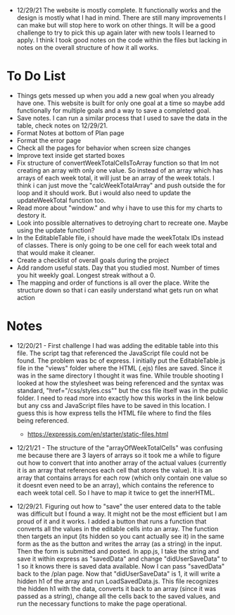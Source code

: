 * 12/29/21 The website is mostly complete. It functionally works and the design is mostly what I had in mind. There are still many improvements I can make but will stop here to work on other things. It will be a good challenge to try to pick this up again later with new tools I learned to apply. I think I took good notes on the code within the files but lacking in notes on the overall structure of how it all works.

# To Do List

  * Things gets messed up when you add a new goal when you already have one. This website is built for only one goal at a time so maybe add functionally for multiple goals and a way to save a completed goal.
  * Save notes. I can run a similar process that I used to save the data in the table, check notes on 12/29/21.
  * Format Notes at bottom of Plan page
  * Format the error page
  * Check all the pages for behavior when screen size changes
  * Improve text inside get started boxes
  * Fix structure of convertWeekTotalCellsToArray function so that Im not creating an array with only one value. So instead of an array which has arrays of each week total, it will just be an array of the week totals. I think i can just move the "calcWeekTotalArray" and push outside the for loop and it should work. But i would also need to update the updateWeekTotal function too.
  * Read more about "window." and why i have to use this for my charts to destory it.
  * Look into possible alternatives to detroying chart to recreate one. Maybe using the update function?
  * In the EditableTable file, i should have made the weekTotalx IDs instead of classes. There is only going to be one cell for each week total and that would make it cleaner.
  * Create a checklist of overall goals during the project
  * Add random useful stats. Day that you studied most. Number of times you hit weekly goal. Longest streak without a 0.  
  * The mapping and order of functions is all over the place. Write the structure down so that i can easily understand what gets run on what action

# Notes

* 12/20/21 - First challenge I had was adding the editable table into this file. The script tag that referenced the JavaScript file could not be found. The problem was bc of express. I initially put the EditableTable.js file in the "views" folder where the HTML (.ejs) files are saved. Since it was in the same directory I thought it was fine. While trouble shooting I looked at how the stylesheet was being referenced and the syntax was standard, "href="/css/styles.css"" but the css file itself was in the public folder. I need to read more into exactly how this works in the link below but any css and JavaScript files have to be saved in this location. I guess this is how express tells the HTML file where to find the files being referenced.

  * https://expressjs.com/en/starter/static-files.html

* 12/21/21 - The structure of the "arrayOfWeekTotalCells" was confusing me because there are 3 layers of arrays so it took me a while to figure out how to convert that into another array of the actual values (currently it is an array that references each cell that stores the value). It is an array that contains arrays for each row (which only contain one value so it doesnt even need to be an array), which contains the reference to each week total cell. So I have to map it twice to get the innerHTML.

* 12/29/21. Figuring out how to "save" the user entered data to the table was difficult but I found a way. It might not be the most efficient but I am proud of it and it works. I added a button that runs a function that converts all the values in the editable cells into an array. The function then targets an input (its hidden so you cant actually see it) in the same form as the as the button and writes the array (as a string) in the input. Then the form is submitted and posted. In app.js, I take the string and save it within express as "savedData" and change "didUserSaveData" to 1 so it knows there is saved data available. Now I can pass "savedData" back to the /plan page. Now that "didUserSaveData" is 1, it will write a hidden h1 of the array and run LoadSavedData.js. This file recognizes the hidden h1 with the data, converts it back to an array (since it was passed as a string), change all the cells back to the saved values, and run the necessary functions to make the page operational.
